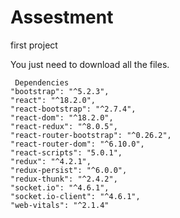 # Assestment
first project

You just  need to download all the files.
   
     Dependencies
    "bootstrap": "^5.2.3",
    "react": "^18.2.0",
    "react-bootstrap": "^2.7.4",
    "react-dom": "^18.2.0",
    "react-redux": "^8.0.5",
    "react-router-bootstrap": "^0.26.2",
    "react-router-dom": "^6.10.0",
    "react-scripts": "5.0.1",
    "redux": "^4.2.1",
    "redux-persist": "^6.0.0",
    "redux-thunk": "^2.4.2",
    "socket.io": "^4.6.1",
    "socket.io-client": "^4.6.1",
    "web-vitals": "^2.1.4"
